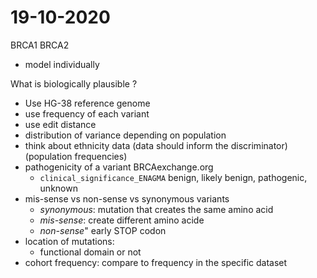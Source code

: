 # 19-10-2020

BRCA1
BRCA2

- model individually 

What is biologically plausible ?

- Use HG-38 reference genome 
- use frequency of each variant 
- use edit distance  
- distribution of variance depending on population 
- think about ethnicity data (data should inform the discriminator) (population frequencies) 
- pathogenicity of a variant BRCAexchange.org
    - `clinical_significance_ENAGMA` benign, likely benign, pathogenic, unknown 
- mis-sense vs non-sense vs synonymous variants 
    - *synonymous*: mutation that creates the same amino acid 
    - *mis-sense*: create different amino acide
    - *non-sense*" early STOP codon
- location of mutations:
    - functional domain or not
- cohort frequency: compare to frequency in the specific dataset
